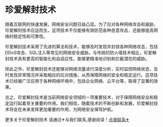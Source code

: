 # 珍爱解封技术

随着互联网的快速发展，网络安全问题日益凸显。为了应对各种网络攻击和威胁，珍爱解封技术应运而生。这项技术不仅能够有效防范各种恶意攻击，还能够提高网络的稳定性和可靠性。

珍爱解封技术采用了先进的算法和技术，能够及时发现并封锁各种网络攻击，包括DDoS攻击、SQL注入等常见的网络安全威胁。与传统的防火墙技术相比，珍爱解封技术具有更高的智能化和自适应性，能够更精准地识别和拦截潜在的威胁。

除此之外，珍爱解封技术还能够对网络流量进行深度分析，实时监控网络状态，及时发现异常情况并采取相应的应对措施，从而保障网络的安全和稳定运行。这项技术已经被广泛应用于各种网络环境中，包括企业网络、云平台等，取得了显著的效果。

总之，珍爱解封技术是当前网络安全领域的一项重要技术，对于保障网络安全和稳定运行起着至关重要的作用。我们相信，随着技术的不断创新和发展，珍爱解封技术将会在未来发挥更加重要的作用，为网络安全保驾护航。

更多关于珍爱解封技术 请通过✈与我们联系,感谢阅读！[点我联系✈](https://file.G208.com)